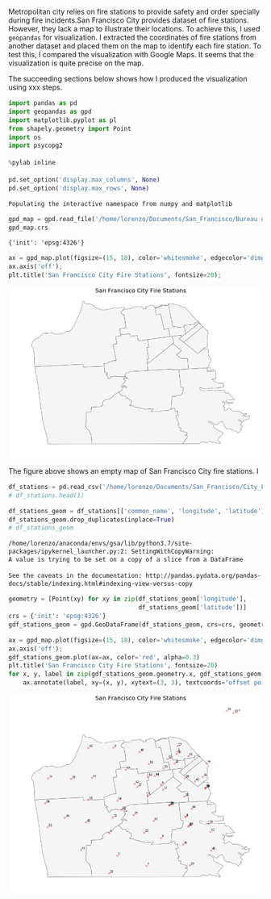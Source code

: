 
Metropolitan city relies on fire stations to provide safety and order specially during fire incidents.San Francisco City provides dataset of fire stations. However, they lack a map to illustrate their locations. To achieve this, I used `geopandas` for visualization. I extracted the coordinates of fire stations from another dataset and placed them on the map to identify each fire station. To test this, I compared the visualization with Google Maps. It seems that the visualization is quite precise on the map.

The succeeding sections below shows how I produced the visualization using xxx steps.


```python
import pandas as pd
import geopandas as gpd
import matplotlib.pyplot as pl
from shapely.geometry import Point
import os
import psycopg2

%pylab inline

pd.set_option('display.max_columns', None)
pd.set_option('display.max_rows', None)
```

    Populating the interactive namespace from numpy and matplotlib



```python
gpd_map = gpd.read_file('/home/lorenzo/Documents/San_Francisco/Bureau of Fire Prevention Districts - Fire Department/')
gpd_map.crs
```




    {'init': 'epsg:4326'}




```python
ax = gpd_map.plot(figsize=(15, 18), color='whitesmoke', edgecolor='dimgray')
ax.axis('off');
plt.title('San Francisco City Fire Stations', fontsize=20);
```


![png](assets/images/20190226/output_3_0.png)


The figure above shows an empty map of San Francisco City fire stations. I 


```python
df_stations = pd.read_csv('/home/lorenzo/Documents/San_Francisco/City_Facilities_-_Fire_Department_Jurisdiction_or_Leased.csv')
# df_stations.head(1)
```


```python
df_stations_geom = df_stations[['common_name', 'longitude', 'latitude']]
df_stations_geom.drop_duplicates(inplace=True)
# df_stations_geom
```

    /home/lorenzo/anaconda/envs/gsa/lib/python3.7/site-packages/ipykernel_launcher.py:2: SettingWithCopyWarning: 
    A value is trying to be set on a copy of a slice from a DataFrame
    
    See the caveats in the documentation: http://pandas.pydata.org/pandas-docs/stable/indexing.html#indexing-view-versus-copy
      



```python
geometry = [Point(xy) for xy in zip(df_stations_geom['longitude'], 
                                    df_stations_geom['latitude'])]
crs = {'init': 'epsg:4326'}
gdf_stations_geom = gpd.GeoDataFrame(df_stations_geom, crs=crs, geometry=geometry)
```


```python
ax = gpd_map.plot(figsize=(15, 18), color='whitesmoke', edgecolor='dimgray')
ax.axis('off');
gdf_stations_geom.plot(ax=ax, color='red', alpha=0.3)
plt.title('San Francisco City Fire Stations', fontsize=20)
for x, y, label in zip(gdf_stations_geom.geometry.x, gdf_stations_geom.geometry.y, gdf_stations_geom.index):
    ax.annotate(label, xy=(x, y), xytext=(3, 3), textcoords="offset points");
```


![png](assets/images/20190226/output_8_0.png)

